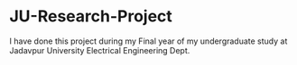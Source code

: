# JU-Research-Project
I have done this project during my Final year of my undergraduate study at Jadavpur University Electrical Engineering Dept.

